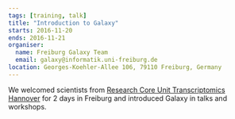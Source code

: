 ```yaml
---
tags: [training, talk]
title: "Introduction to Galaxy"
starts: 2016-11-20
ends: 2016-11-21
organiser:
  name: Freiburg Galaxy Team
  email: galaxy@informatik.uni-freiburg.de
location: Georges-Koehler-Allee 106, 79110 Freiburg, Germany
---
```


We welcomed scientists from [Research Core Unit Transcriptomics Hannover](https://www.mh-hannover.de/24129.html?&L=1) for 2 days in Freiburg and introduced Galaxy in talks and workshops. 
